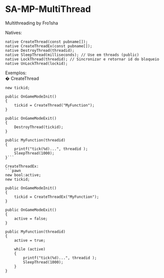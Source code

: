 # SA-MP-MultiThread
Multithreading by Fro1sha

Natives:
```pawn
native CreateThread(const pubname[]);
native CreateThreadEx(const pubname[]);
native DestroyThread(threadid);
native SleepThread(milliseconds); // Use em threads (public)
native LockThread(threadid); // Sincronizar e retornar id do bloqueio
native UnLockThread(lockid);
```
Exemplos:<br />
� CreateThread
```pawn
new tickid;

public OnGameModeInit()
{
	tickid = CreateThread("MyFunction");
}

public OnGameModeExit()
{
	DestroyThread(tickid);
}

public MyFunction(threadid)
{
	printf("tick(%d)...", threadid );
	SleepThread(1000);
}```

CreateThreadEx:
```pawn
new bool:active;
new tickid;

public OnGameModeInit()
{
	tickid = CreateThreadEx("MyFunction");
}

public OnGameModeExit()
{
	active = false;
}

public MyFunction(threadid)
{
	active = true;
	
	while (active)
	{
		printf("tick(%d)...", threadid );
		SleepThread(1000);
	}
}
```


